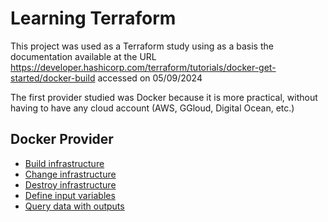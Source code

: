 # Learning Terraform

This project was used as a Terraform study using as a basis the documentation available at the URL https://developer.hashicorp.com/terraform/tutorials/docker-get-started/docker-build accessed on 05/09/2024

The first provider studied was Docker because it is more practical, without having to have any cloud account (AWS, GGloud, Digital Ocean, etc.)

## Docker Provider
 - [Build infrastructure](Docker/step1.md)
 - [Change infrastructure](Docker/step2.md)
 - [Destroy infrastructure](Docker/step3.md)
 - [Define input variables](Docker/step4.md)
 - [Query data with outputs](Docker/step5.md)